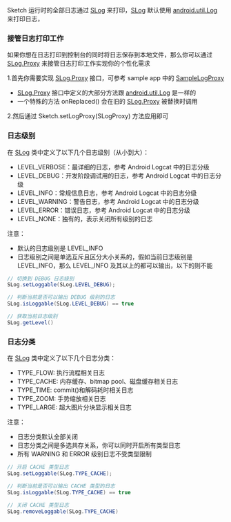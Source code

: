 Sketch 运行时的全部日志通过 [SLog] 来打印，[SLog] 默认使用 [android.util.Log] 来打印日志，

### 接管日志打印工作
如果你想在日志打印到控制台的同时将日志保存到本地文件，那么你可以通过 [SLog.Proxy] 来接管日志打印工作实现你的个性化需求

1.首先你需要实现 [SLog.Proxy] 接口，可参考 sample app 中的 [SampleLogProxy]
* [SLog.Proxy] 接口中定义的大部分方法跟 [android.util.Log] 是一样的
* 一个特殊的方法 onReplaced() 会在旧的 [SLog.Proxy] 被替换时调用

2.然后通过 Sketch.setLogProxy(SLogProxy) 方法应用即可

### 日志级别

在 [SLog] 类中定义了以下几个日志级别（从小到大）：

* LEVEL_VERBOSE：最详细的日志，参考 Android Logcat 中的日志分级
* LEVEL_DEBUG：开发阶段调试用的日志，参考 Android Logcat 中的日志分级
* LEVEL_INFO：常规信息日志，参考 Android Logcat 中的日志分级
* LEVEL_WARNING：警告日志，参考 Android Logcat 中的日志分级
* LEVEL_ERROR：错误日志，参考 Android Logcat 中的日志分级
* LEVEL_NONE：独有的，表示关闭所有级别的日志

注意：
* 默认的日志级别是 LEVEL_INFO
* 日志级别之间是单选互斥且区分大小关系的，假如当前日志级别是 LEVEL_INFO，那么 LEVEL_INFO 及其以上的都可以输出，以下的则不能

```java
// 切换到 DEBUG 日志级别
SLog.setLoggable(SLog.LEVEL_DEBUG);

// 判断当前是否可以输出 DEBUG 级别的日志
SLog.isLoggable(SLog.LEVEL_DEBUG) == true

// 获取当前日志级别
SLog.getLevel()
```

### 日志分类

在 [SLog] 类中定义了以下几个日志分类：

* TYPE_FLOW: 执行流程相关日志
* TYPE_CACHE: 内存缓存、bitmap pool、磁盘缓存相关日志
* TYPE_TIME: commit()和解码耗时相关日志
* TYPE_ZOOM: 手势缩放相关日志
* TYPE_LARGE: 超大图片分块显示相关日志

注意：
* 日志分类默认全部关闭
* 日志分类之间是多选共存关系，你可以同时开启所有类型日志
* 所有 WARNING 和 ERROR 级别日志不受类型限制

```java
// 开启 CACHE 类型日志
SLog.setLoggable(SLog.TYPE_CACHE);

// 判断当前是否可以输出 CACHE 类型的日志
SLog.isLoggable(SLog.TYPE_CACHE) == true

// 关闭 CACHE 类型日志
SLog.removeLoggable(SLog.TYPE_CACHE)
```

[SLog]: ../../sketch/src/main/java/me/xiaopan/sketch/SLog.java
[SLog.Proxy]: ../../sketch/src/main/java/me/xiaopan/sketch/SLog.java
[SampleLogProxy]: ../../sample/src/main/java/me/xiaopan/sketchsample/SampleLogProxy.java
[android.util.Log]: https://developer.android.com/reference/android/util/Log.html
